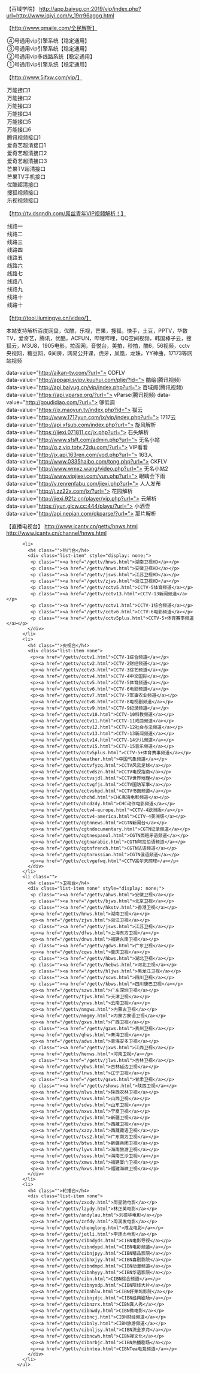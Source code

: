 【百域学院】
http://app.baiyug.cn:2019/vip/index.php?url=http://www.iqiyi.com/v_19rr96agog.html

【http://www.qmaile.com/全民解析】
<option value="http://jx.618ge.com/?url=" selected="">④号通用vip引擎系统【稳定通用】</option>
<option value="http://vip.jlsprh.com/?url=" selected="">③号通用vip引擎系统【稳定通用】</option>
<option value="http://jx.aeidu.cn/index.php?url=" selected="">②号通用vip多线路系统【稳定通用】</option>
<option value="http://jx.598110.com/?url=" selected="">①号通用vip引擎系统【稳定通用】</option>
<!-- 全网通用解析接口 http://jx.aeidu.cn/index.php?url= -->


【http://www.5ifxw.com/vip/】
<option value="http://api.wlzhan.com/sudu/?url=">万能接口1</option>
<option value="http://www.448521.com/yun/index.php?url=">万能接口2</option>
<option value="http://jiexi.071811.cc/jx2.php?url=">万能接口3</option>
<option value="http://jqaaa.com/jq3/?url=&amp;url=">万能接口4</option>
<option value="http://yun.baiyug.cn/vip/index.php?url=">万能接口5</option>
<option value="https://jiexi.071811.cc/jx2.php?url=">万能接口6</option>
<option value="http://api.xiaomil.com/a/index.php?url=">腾讯视频接口1</option>
<option value="http://api.pucms.com/?url=">爱奇艺超清接口1</option>
<option value="http://api.baiyug.cn/vip/index.php?url=">爱奇艺超清接口2</option>
<option value="https://api.flvsp.com/?url=">爱奇艺超清接口3</option>
<option value="http://api.xfsub.com/index.php?url=">芒果TV超清接口</option>
<option value="http://65yw.2m.vc/chaojikan.php?url=">芒果TV手机接口</option>
<option value="http://www.82190555.com/index/qqvod.php?url=">优酷超清接口</option>
<option value="http://vip.jlsprh.com/index.php?url=">搜狐视频接口</option>
<option value="http://2gty.com/apiurl/yun.php?url=">乐视视频接口</option>




【http://tv.dsqndh.com/屌丝青年VIP视频解析！】
 <option value="http://jqaaa.com/jx.php?url=">线路一</option>
<option value="http://api.662820.com/xnflv/index.php?url=">线路二</option>
<option value="http://api.xfsub.com/index.php?url=">线路三</option>              
  <option value="http://jiexi.92fz.cn/player/vip.php?url=">线路四</option> 
  <option value="http://api.nepian.com/ckparse/?url=">线路五</option> 
  <option value="http://aikan-tv.com/?url=">线路六</option> 
  <option value="http://j.zz22x.com/jx/?url=">线路七</option> 
  <option value="http://www.efunfilm.com/yunparse/index.php?url=">线路八</option> 
  <option value="https://api.flvsp.com/?url=">线路九</option> 
  <option value="http://api.xfsub.com/index.php?url=">线路十</option> 
  <option value="http://api.47ks.com/webcloud/?v=">线路十</option>      


【http://tool.liumingye.cn/video/】


本站支持解析百度网盘，优酷，乐视，芒果，搜狐，快手，土豆，PPTV，华数TV，爱奇艺，腾讯，优酷，ACFUN，哔哩哔哩，QQ空间视频，韩国棒子云，搜狐云，M3U8，1905电影，拉面网，音悦台，美拍，秒拍，酷6，56视频，cctv央视网，糖豆网，6间房，网易公开课，虎牙，凤凰，龙珠，YY神曲，17173等网站视频


 data-value="http://aikan-tv.com/?url=">         <span class="am-selected-text">ODFLV</span>         
data-value="http://appapi.svipv.kuuhui.com/plje/?id=">         <span class="am-selected-text">酷绘(腾讯视频)</span>                            
data-value="http://api.baiyug.cn/vip/index.php?url=">         <span class="am-selected-text">百域阁(腾讯视频)</span>         
data-value="https://api.vparse.org/?url=">         <span class="am-selected-text">vParse(腾讯视频)</span>
data-value="http://goudidiao.com/?url=">         <span class="am-selected-text">够低调</span>             
data-value="https://jx.maoyun.tv/index.php?id=">         <span class="am-selected-text">猫云</span>          
data-value="http://www.1717yun.com/jx/vip/index.php?url=">         <span class="am-selected-text">1717云</span>        
data-value="http://api.xfsub.com/index.php?url=">         <span class="am-selected-text">旋风解析</span>                               
data-value="https://jiexi.071811.cc/jx.php?url=">         <span class="am-selected-text">石头解析</span>                                      
data-value="http://www.sfsft.com/admin.php?url=">         <span class="am-selected-text">无名小站</span>        
data-value="http://q.z.vip.totv.72du.com/?url=">                 <span class="am-selected-text">VIP看看</span>                                         
data-value="http://jx.api.163ren.com/vod.php?url=">         <span class="am-selected-text">163人</span>                                         
data-value="http://www.0335haibo.com/tong.php?url=">         <span class="am-selected-text">CKFLV</span>                                       
data-value="http://www.wmxz.wang/video.php?url=">         <span class="am-selected-text">无名小站2</span>                                      
data-value="http://www.vipjiexi.com/yun.php?url=">         <span class="am-selected-text">眼睛会下雨</span>                                         
data-value="http://v.renrenfabu.com/jiexi.php?url=">         <span class="am-selected-text">人人发布</span>                                    
data-value="http://j.zz22x.com/jx/?url=">                           <span class="am-selected-text">花园解析</span>                                          
data-value="http://jiexi.92fz.cn/player/vip.php?url=">         <span class="am-selected-text">云解析</span>                                         
data-value="https://yun.glcw.cc:444/plays/?url=">              <span class="am-selected-text">小酒壶</span>                                    
data-value="http://api.nepian.com/ckparse/?url=">           <span class="am-selected-text">那片解析</span> 




【直播电视台】
http://www.icantv.cn/gettv/hnws.html
http://www.icantv.cn/channel/hnws.html

          <li>
            <h4 class="">热门台</h4>
            <div class="list-item" style="display: none;">
             <p class=""><a href="/gettv/hnws.html">湖南卫视HD</a></p>
             <p class=""><a href="/gettv/hnws.html">安徽卫视HD</a></p>
             <p class=""><a href="/gettv/jsws.html">江苏卫视HD</a></p>
             <p class=""><a href="/gettv/zjws.html">浙江卫视HD</a></p>
             <p class=""><a href="/gettv/cctv5.html">CCTV-5体育频道</a></p>
             <p class=""><a href="/gettv/cctv13.html">CCTV-13新闻频道</a></p>
             <p class=""><a href="/gettv/cctv1.html">CCTV-1综合频道</a></p>
             <p class=""><a href="/gettv/cctv6.html">CCTV-6电影频道</a></p>
             <p class=""><a href="/gettv/cctv5plus.html">CCTV-5+体育赛事频道</a></p>
            </div>
          </li>  
          <li>
            <h4 class="">央视台</h4>
            <div class="list-item none">
             <p><a href="/gettv/cctv1.html">CCTV-1综合频道</a></p>
             <p><a href="/gettv/cctv2.html">CCTV-2财经频道</a></p>
             <p><a href="/gettv/cctv3.html">CCTV-3综艺频道</a></p>
             <p><a href="/gettv/cctv4.html">CCTV-4中文国际</a></p>
             <p><a href="/gettv/cctv5.html">CCTV-5体育频道</a></p>
             <p><a href="/gettv/cctv6.html">CCTV-6电影频道</a></p>
             <p><a href="/gettv/cctv7.html">CCTV-7军事农业频道</a></p>
             <p><a href="/gettv/cctv8.html">CCTV-8电视剧频道</a></p>
             <p><a href="/gettv/cctv9.html">CCTV-9纪录频道</a></p>
             <p><a href="/gettv/cctv10.html">CCTV-10科教频道</a></p>
             <p><a href="/gettv/cctv11.html">CCTV-11戏曲频道</a></p>
             <p><a href="/gettv/cctv12.html">CCTV-12社会与法频道</a></p>
             <p><a href="/gettv/cctv13.html">CCTV-13新闻频道</a></p>
             <p><a href="/gettv/cctv14.html">CCTV-14少儿频道</a></p>
             <p><a href="/gettv/cctv15.html">CCTV-15音乐频道</a></p>
             <p><a href="/gettv/cctv5plus.html">CCTV-5+体育赛事频道</a></p>
             <p><a href="/gettv/weather.html">中国气象频道</a></p>
             <p><a href="/gettv/cctvfyzq.html">CCTV风云足球</a></p>
             <p><a href="/gettv/cctvdszn.html">CCTV电视指南</a></p>
             <p><a href="/gettv/cctvsjdl.html">CCTV世界地理</a></p>
             <p><a href="/gettv/cctvgfjs.html">CCTV国防军事</a></p>
             <p><a href="/gettv/cctvshpd.html">CCTV书画频道</a></p>
             <p><a href="/gettv/chchd.html">CHC高清电影频道</a></p>
             <p><a href="/gettv/chcdzdy.html">CHC动作电影频道</a></p>
             <p><a href="/gettv/cctv4-europe.html">CCTV-4欧洲版</a></p>
             <p><a href="/gettv/cctv4-america.html">CCTV-4美洲版</a></p>
             <p><a href="/gettv/cgtnnews.html">CGTN新闻台</a></p>
             <p><a href="/gettv/cgtndocumentary.html">CGTN记录频道</a></p>
             <p><a href="/gettv/cgtnespanol.html">CGTN西班牙语频道</a></p>
             <p><a href="/gettv/cgtnarabic.html">CGTN阿拉伯语频道</a></p>
             <p><a href="/gettv/cgtnfrench.html">CGTN法语频道</a></p>
             <p><a href="/gettv/cgtnrussian.html">CGTN俄语频道</a></p>
             <p><a href="/gettv/cctvgefwq.html">CCTV高尔夫网球</a></p>
            </div>
          </li> 
          <li class="">
            <h4 class="">卫视台</h4>
            <div class="list-item none" style="display: none;">
             <p class=""><a href="/gettv/ahws.html">安徽卫视</a></p>
             <p class=""><a href="/gettv/bjws.html">北京卫视</a></p>
             <p class=""><a href="/gettv/hkstv.html">香港卫视</a></p>
             <p><a href="/gettv/hnws.html">湖南卫视</a></p>
             <p><a href="/gettv/zjws.html">浙江卫视</a></p>
             <p class=""><a href="/gettv/jsws.html">江苏卫视</a></p>
             <p><a href="/gettv/dfws.html">上海东方卫视</a></p>
             <p><a href="/gettv/dnws.html">福建东南卫视</a></p>
             <p class=""><a href="/gettv/gdws.html">广东卫视</a></p>
             <p><a href="/gettv/cqws.html">重庆卫视</a></p>
             <p class=""><a href="/gettv/hbws.html">湖北卫视</a></p>
             <p class=""><a href="/gettv/hebws.html">河北卫视</a></p>
             <p class=""><a href="/gettv/hljws.html">黑龙江卫视</a></p>
             <p class=""><a href="/gettv/scws.html">四川卫视</a></p>
             <p class=""><a href="/gettv/kbws.html">四川康巴卫视</a></p>
             <p><a href="/gettv/szws.html">广东深圳卫视</a></p>
             <p><a href="/gettv/tjws.html">天津卫视</a></p>
             <p><a href="/gettv/ynws.html">云南卫视</a></p>
             <p><a href="/gettv/nmgws.html">内蒙古卫视</a></p>
             <p><a href="/gettv/nmgmy.html">内蒙古蒙语卫视</a></p>
             <p><a href="/gettv/gxws.html">广西卫视</a></p>
             <p class=""><a href="/gettv/gzws.html">贵州卫视</a></p>
             <p><a href="/gettv/qhws.html">青海卫视</a></p>
             <p><a href="/gettv/adws.html">青海安多卫视</a></p>
             <p class=""><a href="/gettv/jxws.html">江西卫视</a></p>
             <p><a href="/gettv/henws.html">河南卫视</a></p>
             <p class=""><a href="/gettv/jlws.html">吉林卫视</a></p>
             <p><a href="/gettv/ybws.html">吉林延边卫视</a></p>
             <p><a href="/gettv/lnws.html">辽宁卫视</a></p>
             <p class=""><a href="/gettv/gsws.html">甘肃卫视</a></p>
             <p class=""><a href="/gettv/shxws.html">陕西卫视</a></p>
             <p><a href="/gettv/nlws.html">陕西农林卫视</a></p>
             <p><a href="/gettv/sxws.html">山西卫视</a></p>
             <p><a href="/gettv/sdws.html">山东卫视</a></p>
             <p><a href="/gettv/nxws.html">宁夏卫视</a></p>
             <p><a href="/gettv/xjws.html">新疆卫视</a></p>
             <p><a href="/gettv/xzws.html">西藏卫视</a></p>
             <p><a href="/gettv/xzzy.html">西藏藏语卫视</a></p>
             <p><a href="/gettv/tvs2.html">广东南方卫视</a></p>
             <p><a href="/gettv/btws.html">新疆兵团卫视</a></p>
             <p><a href="/gettv/lyws.html">海南旅游卫视</a></p>
             <p><a href="/gettv/ssws.html">海南三沙卫视</a></p>
             <p><a href="/gettv/xmws.html">福建厦门卫视</a></p>
             <p><a href="/gettv/hxws.html">福建海峡卫视</a></p>
            </div>
          </li> 
          <li>
            <h4 class="">轮播台</h4>
            <div class="list-item none">
             <p><a href="/gettv/zxcdy.html">周星驰电影</a></p>
             <p><a href="/gettv/lzydy.html">林正英电影</a></p>
             <p><a href="/gettv/andylau.html">刘德华电影</a></p>
             <p><a href="/gettv/zrfdy.html">周润发电影</a></p>
             <p><a href="/gettv/chenglong.html">成龙电影</a></p>
             <p><a href="/gettv/jetli.html">李连杰电影</a></p>
             <p><a href="/gettv/cibndyds.html">CIBN电影导视</a></p>
             <p><a href="/gettv/cibndypd.html">CIBN电影频道</a></p>
             <p><a href="/gettv/cibnjpyy.html">CIBN精品影院</a></p>
             <p><a href="/gettv/cibnxjyy.html">CIBN喜剧影院</a></p>
             <p><a href="/gettv/cibndmpd.html">CIBN动漫频道</a></p>
             <p><a href="/gettv/cibnhyyy.html">CIBN华语影院</a></p>
             <p><a href="/gettv/cibn.html">CIBN综合频道</a></p>
             <p><a href="/gettv/cibnyxdp.html">CIBN院线大片</a></p>
             <p><a href="/gettv/cibnhlw.html">CIBN好莱坞影院</a></p>
             <p><a href="/gettv/cibnjdjc.html">CIBN经典剧场</a></p>
             <p><a href="/gettv/cibnzrx.html">CIBN真人秀</a></p>
             <p><a href="/gettv/cibnwdy.html">CIBN微电影</a></p>
             <p><a href="/gettv/cibncj.html">CIBN财经频道</a></p>
             <p><a href="/gettv/cibnly.html">CIBN旅游频道</a></p>
             <p><a href="/gettv/cibnljsy.html">CIBN流金岁月</a></p>
             <p><a href="/gettv/cibncwh.html">CIBN禅文化</a></p>
             <p><a href="/gettv/cibnrbjc.html">CIBN热播剧场</a></p>
             <p><a href="/gettv/cibntea.html">CIBNTea电竞频道</a></p>
            </div>
          </li> 
        </ul>        
